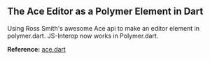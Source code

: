 
## The Ace Editor as a Polymer Element in Dart ##

Using Ross Smith's awesome Ace api to make an editor element in polymer.dart.  JS-Interop now works in Polymer.dart.

**Reference:**  [ace.dart](https://github.com/rmsmith/ace.dart "ace.dart")     
